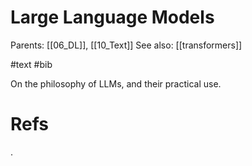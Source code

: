 # Large Language Models

Parents: [[06_DL]], [[10_Text]]
See also: [[transformers]]

#text #bib


On the philosophy of LLMs, and their practical use.

# Refs

.